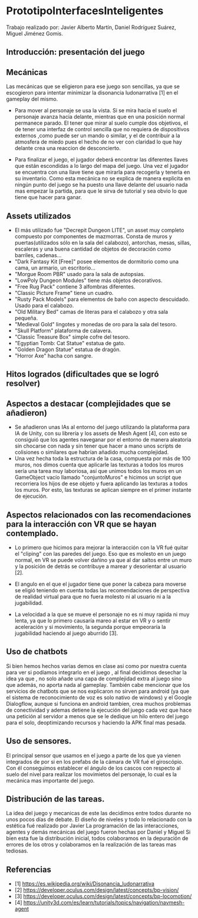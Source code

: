 # PrototipoInterfacesInteligentes
Trabajo realizado por: 
Javier Alberto Martín,
Daniel Rodríguez Suárez,
Miguel Jiménez Gomis.

## Introducción: presentación del juego

## Mecánicas
Las mecánicas que se eligieron para ese juego son sencillas, ya que se escogieron para intentar minimizar la disonancia ludonarrativa \[1] en el gameplay del mismo.
* Para mover al personaje se usa la vista. Si se mira hacia el suelo el personaje avanza hacia delante, mientras que en una posición normal permanece parado. El tener que mirar al suelo cumple dos objetivos, el de tener una interfaz de control sencilla que no requiera de dispositivos externos ,como puede ser un mando o similar, y el de contribuir a la atmosfera de miedo pues el hecho de no ver con claridad lo que hay delante crea una reaccion de desconcierto. 

* Para finalizar el juego, el jugador deberá encontrar las diferentes llaves que están escondidas a lo largo del mapa del juego. Una vez el jugador se encuentra con una llave tiene que mirarla para recogerla y tenerla en su inventario. Como esta mecánica no se explica de manera explicita en ningún punto del juego se ha puesto una llave delante del usuario nada mas empezar la partida, para que le sirva de tutorial y sea obvio lo que tiene que hacer para ganar.

## Assets utilizados
* El más utilizado fue "Decrepit Dungeon LITE", un asset muy completo compuesto por componentes de mazmorras. Consta de muros y puertas(utilizados sólo en la sala del calabozo), antorchas, mesas, sillas, escaleras y una buena cantidad de objetos de decoración como barriles, cadenas...
* "Dark Fantasy Kit [Free]" posee elementos de dormitorio como una cama, un armario, un escritorio...
* "Morgue Room PBR" usado para la sala de autopsias.
* "LowPoly Dungeon Modules" tiene más objetos decorativos.
* "Free Rug Pack" contiene 3 alfombras diferentes.
* "Classic Picture Frame" tiene un cuadro.
* "Rusty Pack Models" para elementos de baño con aspecto descuidado. Usado para el calabozo.
* "Old Military Bed" camas de literas para el calabozo y otra sala pequeña.
* "Medieval Gold" lingotes y monedas de oro para la sala del tesoro.
* "Skull Platform" plataforma de calavera.
* "Classic Treasure Box" simple cofre del tesoro.
* "Egyptian Tomb: Cat Statue" estatua de gato.
* "Golden Dragon Statue" estatua de dragón.
* "Horror Axe" hacha con sangre.

## Hitos logrados (dificultades que se logró resolver)

## Aspectos a destacar (complejidades que se añadieron)
* Se añadieron unas IAs al entorno del juego utilizando la plataforma para IA de Unity, con su librería y los assets de Mesh Agent \[4], con esto se consiguió que los agentes naveganar por el entorno de manera aleatoria sin chocarse con nada y sin tener que hacer a mano unos scripts de colisiones o similares que habrían añadido mucha complejidad.
* Una vez hecha toda la estructura de la casa, compuesta por más de 100 muros, nos dimos cuenta que aplicarle las texturas a todos los muros sería una tarea muy laboriosa, así que unimos todos los muros en un GameObject vacío llamado "conjuntoMuros" e hicimos un script que recorriera los hijos de ese objeto y fuera aplicando las texturas a todos los muros. Por esto, las texturas se aplican siempre en el primer instante de ejecución.

## Aspectos relacionados con las recomendaciones para la interacción con VR que se hayan contemplado.
* Lo primero que hicimos para mejorar la interacción con la VR fué quitar el "cliping" con las paredes del juego. Eso que es molesto en un juego normal, en VR se puede volver dañino ya que al dar saltos entre un muro y la posición de detrás se contribuye a marear y desorientar al usuario \[2].

* El angulo en el que el jugador tiene que poner la cabeza para moverse se eligió teniendo en cuenta todas las recomendaciones de perspectiva de realidad virtual para que no fuera molesto ni al usuario ni a la jugabilidad.

* La velocidad a la que se mueve el personaje no es ni muy rapida ni muy lenta, ya que lo primero causaría mareo al estar en VR y o sentir aceleración y si movimiento, la segunda porque empeoraría la jugabilidad haciendo al juego aburrido \[3]. 

## Uso de chatbots
Si bien hemos hechos varias demos en clase asi como por nuestra cuenta para ver si podíamos integrarlo en el juego , al final decidimos desechar la idea ya que , no solo añade una capa de complejidad extra al juego sino que además, no aporta nada al gameplay. También cabe mencionar que los servicios de chatbots que se nos explicaron no sirven para android (ya que el sistema de reconocimiento de voz es solo nativo de windows) y el Google Dialogflow, aunque si funciona en android tambien, crea muchos problemas de conectividad  y ademas detiene la ejecución del juego cada vez que hace una petición al servidor a menos que se le dedique un hilo entero del juego para el solo, deoptimizando recursos y haciendo la APK final mas pesada.

## Uso de sensores.
El principal sensor que usamos en el juego a parte de los que ya vienen integrados de por si en los prefabs de la cámara de VR fué el giroscópio. Con él conseguimos establecer el ángulo de los cascos con respecto al suelo del nivel para realizar los movimietos del personaje, lo cual es la  mecánica mas importante del juego.

## Distribución de las tareas.
La idea del juego y mecanicas de este las decidimos entre todos durante no unos pocos días de debate.
El diseño de niveles y todo lo relacionado con la estética fué realizado por Javier 
La programación de las interacciones, agentes y demás mecánicas del juego fueron hechas por Daniel y Miguel
Si bien esta fue la distribución inicial, todos colaboramos en la depuración de errores de los otros y colaboramos en  la realización de las tareas mas tediosas.

## Referencias
* \[1] https://es.wikipedia.org/wiki/Disonancia_ludonarrativa
* \[2] https://developer.oculus.com/design/latest/concepts/bp-vision/
* \[3] https://developer.oculus.com/design/latest/concepts/bp-locomotion/
* \[4] https://unity3d.com/es/learn/tutorials/topics/navigation/navmesh-agent
